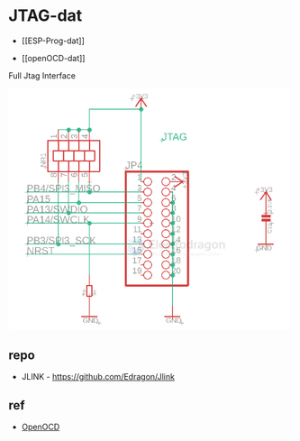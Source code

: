 
# JTAG-dat 

- [[ESP-Prog-dat]]

- [[openOCD-dat]]

Full Jtag Interface 

![](2024-01-13-17-50-18.png)



## repo 

- JLINK - https://github.com/Edragon/Jlink

## ref 

- [OpenOCD](http://openocd.org/)